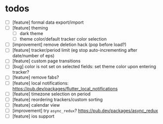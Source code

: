 # todos

- [ ] [feature] formal data export/import
- [ ] [feature] theming
  - [ ] dark theme
  - [ ] theme color/default tracker color selection
- [ ] [improvement] remove deletion hack (pop before load?)
- [ ] [feature] tracker/period limit (eg stop auto-incrementing after date/number of eps)
- [ ] [feature] custom page transitions
- [ ] [bug] color is not set on selected fields: set theme color upon entering tracker?
- [ ] [feature] remove fabs?
- [ ] [feature] local notifications: https://pub.dev/packages/flutter_local_notifications
- [ ] [feature] timezone selection on period
- [ ] [feature] reordering trackers/custom sorting
- [ ] [feature] calendar view
- [ ] [improvement] try `async_redux`? https://pub.dev/packages/async_redux
- [ ] [feature] ios support
